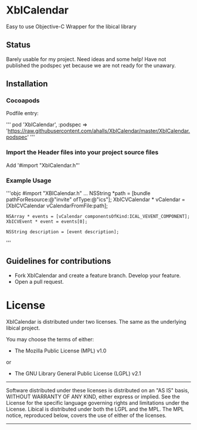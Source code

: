XbICalendar
===========

Easy to use Objective-C Wrapper for the libical library


Status
------
Barely usable for my project.  Need ideas and some help!  Have not published the podspec yet because we are not ready for the unawary. 

## Installation

### Cocoapods
Podfile entry:

'''
pod 'XbICalendar', :podspec => 'https://raw.githubusercontent.com/ahalls/XbICalendar/master/XbICalendar.podspec'
'''
### Import the Header files into your project source files
Add '#import "XbICalendar.h"'

### Example Usage
'''objc
#import "XBICalendar.h"
...
    NSString *path = [bundle pathForResource:@"invite" ofType:@"ics"];
    XbICVCalendar * vCalendar =  [XbICVCalendar vCalendarFromFile:path];
    
    NSArray * events = [vCalendar componentsOfKind:ICAL_VEVENT_COMPONENT];
    XbICVEvent * event = events[0];
  
    NSString description = [event description];

 '''

## Guidelines for contributions

* Fork XbICalendar and create a feature branch. Develop your feature.
* Open a pull request.


License
=======

XbICalendar is distributed under two licenses. The same as the underlying
libical project.

You may choose the terms of either:

 * The Mozilla Public License (MPL) v1.0
 
 or
 
 * The GNU Library General Public License (LGPL) v2.1

----------------------------------------------------------------------

Software distributed under these licenses is distributed on an "AS
IS" basis, WITHOUT WARRANTY OF ANY KIND, either express or
implied. See the License for the specific language governing rights
and limitations under the License.
Libical is distributed under both the LGPL and the MPL. The MPL
notice, reproduced below, covers the use of either of the licenses. 

----------------------------------------------------------------------
